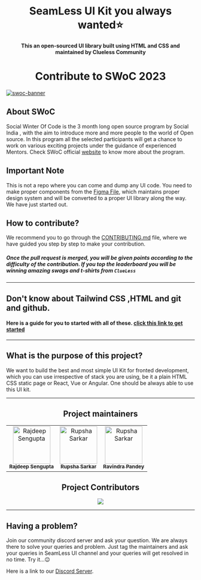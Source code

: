 
<h1 align='center'>SeamLess UI Kit you always wanted⭐</h1>
<p align='center'> <b>This an open-sourced UI library built using HTML and CSS and maintained by Clueless Community</b><p>


<h1 align='center'>Contribute to SWoC 2023</h1>

[![swoc-banner](https://www.linkpicture.com/q/swoc_banner.jpg)](https://www.linkpicture.com/view.php?img=LPic63b83f84ef97a1940128285)



## About SWoC 
Social Winter Of Code is the 3 month long open source program by Social India , with the aim to introduce more and more people to the world of Open source. In this program all the selected participants will get a chance to work on various exciting projects under the guidance of experienced Mentors. Check SWoC official [website](https://swoc.getsocialnow.co/) to know more about the program.


## Important Note

This is not a repo where you can come and dump any UI code. You need to make proper components from the [Figma File](https://www.figma.com/file/0eqV7t3UKKM14UeqCSfOZb/SeamLess-UI?node-id=3572%3A8556&t=rR5St9FxEhvRea9z-1), which maintains proper design system and will be converted to a proper UI library along the way. We have just started out. 

## How to contribute?

We recommend you to go through the [CONTRIBUTING.md](https://github.com/Clueless-Community/web-ui-kit/blob/main/CONTRIBUTING.md) file, where we have guided you step by step to make your contribution.

##### Once the pull request is merged, you will be given points according to the difficulty of the contribution. If you top the leaderboard you will be winning amazing swags and t-shirts from `ClueLess`
---
## Don't know about Tailwind CSS ,HTML and git and github.
    
#### Here is a guide for you to started with all of these. [click this link to get started](https://github.com/Clueless-Community/web-ui-kit/blob/main/Tutorial.md)
---
## What is the purpose of this project?
    

We want to build the best and most simple UI Kit for fronted development, which you can use irrespective of stack you are using, be it a plain HTML CSS static page or React, Vue or Angular. One should be always able to use this UI kit.

---
<h2 align='center'> Project maintainers </h2>
<table align='center'>
<tr>
    <td align="center">
        <a href="https://github.com/Rajdip019">
            <img src="https://avatars.githubusercontent.com/u/91758830?v=4" width="100;" alt="Rajdeep Sengupta"/>
            <br />
            <sub><b>Rajdeep Sengupta</b></sub>
        </a>
    </td>
    <td align="center">
        <a href="https://github.com/rupsha014">
            <img src="https://avatars.githubusercontent.com/u/109761128?v=4" width="100;" alt="Rupsha Sarkar"/>
            <br/>
            <sub><b>Rupsha Sarkar</b></sub>
        </a>
    </td>
      <td align="center">
        <a href="https://github.com/RavindraP04">
            <img src="https://avatars.githubusercontent.com/u/98400348?v=4" width="100;" alt="Rupsha Sarkar"/>
            <br/>
            <sub><b>Ravindra Pandey</b></sub>
        </a>
    </td>
  </tr>
</table>

<h2 align="center"> Project Contributors </h2> 

<div align="center">
    <a href="https://github.com/Clueless-Community/seamless-ui/graphs/contributors">
    <img src="https://contrib.rocks/image?repo=Clueless-Community/seamless-ui" />
    </a>
</div>

---
## Having a problem?

Join our community discord server and ask your question. We are always there to solve your queries and problem. Just tag the maintainers and ask your queries in SeamLess UI channel and your queries will get resolved in no time. Try it...😉 

Here is a link to our [Discord Server](https://discord.gg/r5uKBGxT9T).
